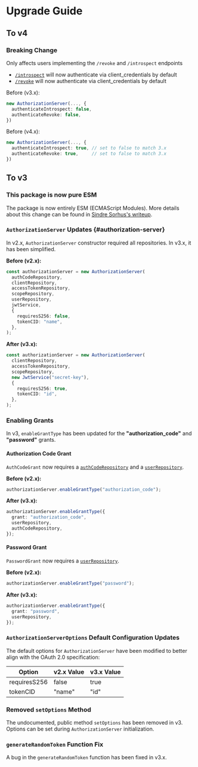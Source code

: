 # Upgrade Guide

## To v4

### Breaking Change

Only affects users implementing the `/revoke` and `/introspect` endpoints

- [`/introspect`](https://tsoauth2server.com/docs/endpoints/introspect) will now authenticate via client_credentials by default
- [`/revoke`](https://tsoauth2server.com/docs/endpoints/revoke) will now authenticate via client_credentials by default

Before (v3.x):

```ts
new AuthorizationServer(..., {
  authenticateIntrospect: false,
  authenticateRevoke: false,
})
```

Before (v4.x):


```ts
new AuthorizationServer(..., {
  authenticateIntrospect: true, // set to false to match 3.x
  authenticateRevoke: true,     // set to false to match 3.x
})
```

## To v3

### This package is now pure ESM

The package is now entirely ESM (ECMAScript Modules). More details about this change can be found in [Sindre Sorhus's writeup](https://gist.github.com/sindresorhus/a39789f98801d908bbc7ff3ecc99d99c).

### `AuthorizationServer` Updates {#authorization-server}

In v2.x, `AuthorizationServer` constructor required all repositories. In v3.x, it has been simplified.

**Before (v2.x):**

```ts
const authorizationServer = new AuthorizationServer(
  authCodeRepository,
  clientRepository,
  accessTokenRepository,
  scopeRepository,
  userRepository,
  jwtService,
  {
    requiresS256: false,
    tokenCID: "name",
  },
);
```

**After (v3.x):**

```ts
const authorizationServer = new AuthorizationServer(
  clientRepository,
  accessTokenRepository,
  scopeRepository,
  new JwtService("secret-key"),
  {
    requiresS256: true,
    tokenCID: "id",
  },
);
```

### Enabling Grants

In v3, `enableGrantType` has been updated for the **"authorization_code"** and **"password"** grants.

#### Authorization Code Grant

`AuthCodeGrant` now requires a [`authCodeRepository`](./getting_started/repositories.mdx#auth-code-repository) and a [`userRepository`](./getting_started/repositories.mdx#user-repository).

**Before (v2.x):**

```ts
authorizationServer.enableGrantType("authorization_code");
```

**After (v3.x):**

```ts
authorizationServer.enableGrantType({
  grant: "authorization_code",
  userRepository,
  authCodeRepository,
});
```

#### Password Grant

`PasswordGrant` now requires a [`userRepository`](./getting_started/repositories.mdx#user-repository).

**Before (v2.x):**

```ts
authorizationServer.enableGrantType("password");
```

**After (v3.x):**

```ts
authorizationServer.enableGrantType({
  grant: "password",
  userRepository,
});
```

### `AuthorizationServerOptions` Default Configuration Updates

The default options for `AuthorizationServer` have been modified to better align with the OAuth 2.0 specification:

| Option       | v2.x Value | v3.x Value |
| ------------ | ---------- | ---------- |
| requiresS256 | false      | true       |
| tokenCID     | "name"     | "id"       |

### Removed `setOptions` Method

The undocumented, public method `setOptions` has been removed in v3. Options can be set during `AuthorizationServer` initialization.

### `generateRandomToken` Function Fix

A bug in the `generateRandomToken` function has been fixed in v3.x.
